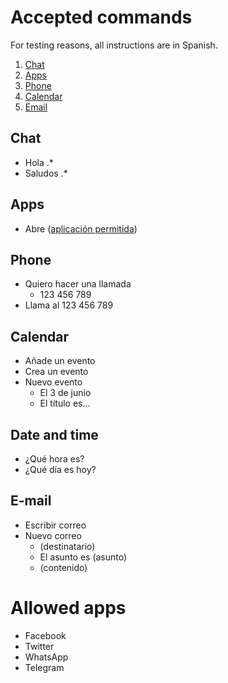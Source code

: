 # Accepted commands

For testing reasons, all instructions are in Spanish.

1. [Chat](#chat)
2. [Apps](#apps)
3. [Phone](#phone)
4. [Calendar](#calendar)
5. [Email](#e-mail)

## Chat
* Hola .*
* Saludos .*

## Apps
* Abre ([aplicación permitida](#allowed-apps))

## Phone
* Quiero hacer una llamada
	* 123 456 789
* Llama al 123 456 789

## Calendar
* Añade un evento
* Crea un evento
* Nuevo evento
	* El 3 de junio
	* El título es...

## Date and time
* ¿Qué hora es?
* ¿Qué día es hoy?

## E-mail
* Escribir correo
* Nuevo correo
	* (destinatario)
	* El asunto es (asunto)
	* (contenido)

# Allowed apps
* Facebook
* Twitter
* WhatsApp
* Telegram
